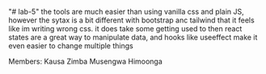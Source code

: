 "# lab-5" 
 the tools are much easier than using vanilla css and plain JS,
 however the sytax is a bit different with bootstrap anc tailwind that it feels like im writing wrong css. it does take some getting used to
 then react states are a great way to manipulate data, and hooks like useeffect make it even easier to change multiple things

Members:
Kausa Zimba
Musengwa Himoonga

